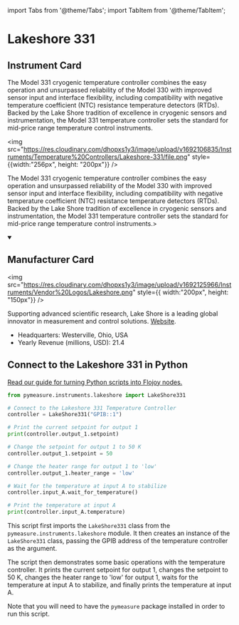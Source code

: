 
import Tabs from '@theme/Tabs';
import TabItem from '@theme/TabItem';

# Lakeshore 331

## Instrument Card

<div className="flex">

<div>

The Model 331 cryogenic temperature controller combines the easy operation and unsurpassed reliability of the Model 330 with improved sensor input and interface flexibility, including compatibility with negative temperature coefficient (NTC) resistance temperature detectors (RTDs). Backed by the Lake Shore tradition of excellence in cryogenic sensors and instrumentation, the Model 331 temperature controller sets the standard for mid-price range temperature control instruments.

</div>

<img src="https://res.cloudinary.com/dhopxs1y3/image/upload/v1692106835/Instruments/Temperature%20Controllers/Lakeshore-331/file.png" style={{width:"256px", height: "200px"}} />

</div>

The Model 331 cryogenic temperature controller combines the easy operation and unsurpassed reliability of the Model 330 with improved sensor input and interface flexibility, including compatibility with negative temperature coefficient (NTC) resistance temperature detectors (RTDs). Backed by the Lake Shore tradition of excellence in cryogenic sensors and instrumentation, the Model 331 temperature controller sets the standard for mid-price range temperature control instruments.>

<details open>
<summary><h2>Manufacturer Card</h2></summary>

<img src="https://res.cloudinary.com/dhopxs1y3/image/upload/v1692125966/Instruments/Vendor%20Logos/Lakeshore.png" style={{ width:"200px", height: "150px"}} />

Supporting advanced scientific research, Lake Shore is a leading global innovator in measurement and control solutions. <a href="https://www.lakeshore.com/home">Website</a>.

<ul>
  <li>Headquarters: Westerville, Ohio, USA</li>
  <li>Yearly Revenue (millions, USD): 21.4</li>
</ul>
</details>

## Connect to the Lakeshore 331 in Python

[Read our guide for turning Python scripts into Flojoy nodes.](https://docs.flojoy.ai/custom-nodes/creating-custom-node/)


<Tabs>
<TabItem value="Pymeasure" label="Pymeasure">


```python
from pymeasure.instruments.lakeshore import LakeShore331

# Connect to the Lakeshore 331 Temperature Controller
controller = LakeShore331("GPIB::1")

# Print the current setpoint for output 1
print(controller.output_1.setpoint)

# Change the setpoint for output 1 to 50 K
controller.output_1.setpoint = 50

# Change the heater range for output 1 to 'low'
controller.output_1.heater_range = 'low'

# Wait for the temperature at input A to stabilize
controller.input_A.wait_for_temperature()

# Print the temperature at input A
print(controller.input_A.temperature)
```

This script first imports the `LakeShore331` class from the `pymeasure.instruments.lakeshore` module. It then creates an instance of the `LakeShore331` class, passing the GPIB address of the temperature controller as the argument.

The script then demonstrates some basic operations with the temperature controller. It prints the current setpoint for output 1, changes the setpoint to 50 K, changes the heater range to 'low' for output 1, waits for the temperature at input A to stabilize, and finally prints the temperature at input A.

Note that you will need to have the `pymeasure` package installed in order to run this script.

</TabItem>
</Tabs>